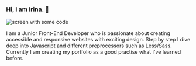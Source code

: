 ### Hi, I am Irina. 👋

<img src="https://media-exp1.licdn.com/dms/image/C4E16AQEWPovNombTEg/profile-displaybackgroundimage-shrink_350_1400/0?e=1609977600&v=beta&t=IdvvTWJjkGxWl0UjyeOCXKEp81sebfcmysAAtMU56GM" alt="screen with some code">

I am a Junior Front-End Developer who is passionate about creating accessible and responsive websites with exciting design. Step by step I dive deep into Javascript and different preprocessors such as Less/Sass. Currently I am creating my portfolio as a good practise what I've learned before. 
